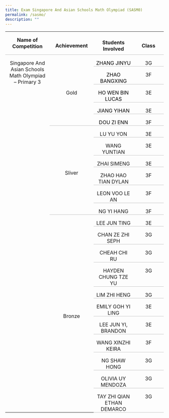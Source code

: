 ```yaml
---
title: Exam Singapore And Asian Schools Math Olympiad (SASM0)
permalink: /sasmo/
description: ""
---
```

   <table class="MsoTableGridLight" border="0" cellspacing="0" cellpadding="0" style="border-collapse:collapse;border:none;mso-yfti-tbllook:1184;mso-padding-alt:
 0in 5.4pt 0in 5.4pt;mso-border-insideh:none;mso-border-insidev:none"><tbody><tr style="mso-yfti-irow:0;mso-yfti-firstrow:yes"><td width="175" style="width:131.4pt;border:none;border-bottom:solid #BFBFBF 1.0pt;
  mso-border-bottom-themecolor:background1;mso-border-bottom-themeshade:191;
  mso-border-bottom-alt:solid #BFBFBF .5pt;mso-border-bottom-themecolor:background1;
  mso-border-bottom-themeshade:191;padding:0in 5.4pt 0in 5.4pt"><p class="MsoNormal" align="center" style="margin-bottom:0in;text-align:center;
	line-height:normal"><b>Name of <br>Competition</b></p><p class="MsoNormal" align="center" style="margin-bottom:0in;text-align:center;
  line-height:normal"></p></td><td width="162" style="width:121.5pt;border:none;border-bottom:solid #BFBFBF 1.0pt;
  mso-border-bottom-themecolor:background1;mso-border-bottom-themeshade:191;
  mso-border-bottom-alt:solid #BFBFBF .5pt;mso-border-bottom-themecolor:background1;
  mso-border-bottom-themeshade:191;padding:0in 5.4pt 0in 5.4pt"><p class="MsoNormal" align="center" style="margin-bottom:0in;text-align:center;
  line-height:normal"><b>Achievement</b></p></td><td width="156" style="width:117.0pt;border:none;border-bottom:solid #BFBFBF 1.0pt;
  mso-border-bottom-themecolor:background1;mso-border-bottom-themeshade:191;
  mso-border-bottom-alt:solid #BFBFBF .5pt;mso-border-bottom-themecolor:background1;
  mso-border-bottom-themeshade:191;padding:0in 5.4pt 0in 5.4pt"><p class="MsoNormal" align="center" style="margin-bottom:0in;text-align:center;
  line-height:normal"><b>Students Involved</b></p></td><td width="145" style="width:108.9pt;border:none;border-bottom:solid #BFBFBF 1.0pt;
  mso-border-bottom-themecolor:background1;mso-border-bottom-themeshade:191;
  mso-border-bottom-alt:solid #BFBFBF .5pt;mso-border-bottom-themecolor:background1;
  mso-border-bottom-themeshade:191;padding:0in 5.4pt 0in 5.4pt"><p class="MsoNormal" align="center" style="margin-bottom:0in;text-align:center;
  line-height:normal"><b>Class</b></p></td></tr><tr style="mso-yfti-irow:1;height:26.85pt"><td width="175" rowspan="22" valign="top" style="width:131.4pt;border:none;
  mso-border-top-alt:solid #BFBFBF .5pt;mso-border-top-themecolor:background1;
  mso-border-top-themeshade:191;padding:0in 5.4pt 0in 5.4pt;height:26.85pt"><p class="MsoNormal" align="center" style="margin-bottom:0in;text-align:center;
  line-height:normal">Singapore And Asian Schools Math Olympiad – Primary 3</p></td><td width="162" rowspan="5" style="width:121.5pt;border:none;border-bottom:solid #BFBFBF 1.0pt;
  mso-border-bottom-themecolor:background1;mso-border-bottom-themeshade:191;
  mso-border-top-alt:solid #BFBFBF .5pt;mso-border-top-themecolor:background1;
  mso-border-top-themeshade:191;mso-border-top-alt:solid #BFBFBF .5pt;
  mso-border-top-themecolor:background1;mso-border-top-themeshade:191;
  mso-border-bottom-alt:solid #BFBFBF .5pt;mso-border-bottom-themecolor:background1;
  mso-border-bottom-themeshade:191;padding:0in 5.4pt 0in 5.4pt;height:26.85pt"><p class="MsoNormal" align="center" style="margin-bottom:0in;text-align:center;
  line-height:normal">Gold</p></td><td width="156" valign="bottom" style="width:117.0pt;border:none;border-bottom:
  solid #BFBFBF 1.0pt;mso-border-bottom-themecolor:background1;mso-border-bottom-themeshade:
  191;mso-border-top-alt:solid #BFBFBF .5pt;mso-border-top-themecolor:background1;
  mso-border-top-themeshade:191;mso-border-top-alt:solid #BFBFBF .5pt;
  mso-border-top-themecolor:background1;mso-border-top-themeshade:191;
  mso-border-bottom-alt:solid #BFBFBF .5pt;mso-border-bottom-themecolor:background1;
  mso-border-bottom-themeshade:191;padding:0in 5.4pt 0in 5.4pt;height:26.85pt"><p class="MsoNormal" align="center" style="margin-bottom:0in;text-align:center;
  line-height:normal"><span style="mso-ascii-font-family:Calibri;mso-hansi-font-family:
  Calibri;mso-bidi-font-family:Calibri;color:black">ZHANG JINYU</span></p></td><td width="145" valign="top" style="width:108.9pt;border:none;border-bottom:solid #BFBFBF 1.0pt;
  mso-border-bottom-themecolor:background1;mso-border-bottom-themeshade:191;
  mso-border-top-alt:solid #BFBFBF .5pt;mso-border-top-themecolor:background1;
  mso-border-top-themeshade:191;mso-border-top-alt:solid #BFBFBF .5pt;
  mso-border-top-themecolor:background1;mso-border-top-themeshade:191;
  mso-border-bottom-alt:solid #BFBFBF .5pt;mso-border-bottom-themecolor:background1;
  mso-border-bottom-themeshade:191;padding:0in 5.4pt 0in 5.4pt;height:26.85pt"><p class="MsoNormal" align="center" style="margin-bottom:0in;text-align:center;
  line-height:normal">3G</p></td></tr><tr style="mso-yfti-irow:2;height:26.85pt"><td width="156" valign="bottom" style="width:117.0pt;border:none;border-bottom:
  solid #BFBFBF 1.0pt;mso-border-bottom-themecolor:background1;mso-border-bottom-themeshade:
  191;mso-border-bottom-alt:solid #BFBFBF .5pt;mso-border-bottom-themecolor:
  background1;mso-border-bottom-themeshade:191;padding:0in 5.4pt 0in 5.4pt;
  height:26.85pt"><p class="MsoNormal" align="center" style="margin-bottom:0in;text-align:center;
  line-height:normal"><span style="mso-ascii-font-family:Calibri;mso-hansi-font-family:
  Calibri;mso-bidi-font-family:Calibri;color:black">ZHAO BANGXING</span></p></td><td width="145" valign="top" style="width:108.9pt;border:none;border-bottom:solid #BFBFBF 1.0pt;
  mso-border-bottom-themecolor:background1;mso-border-bottom-themeshade:191;
  mso-border-bottom-alt:solid #BFBFBF .5pt;mso-border-bottom-themecolor:background1;
  mso-border-bottom-themeshade:191;padding:0in 5.4pt 0in 5.4pt;height:26.85pt"><p class="MsoNormal" align="center" style="margin-bottom:0in;text-align:center;
  line-height:normal">3F</p></td></tr><tr style="mso-yfti-irow:3;height:26.85pt"><td width="156" valign="bottom" style="width:117.0pt;border:none;border-bottom:
  solid #BFBFBF 1.0pt;mso-border-bottom-themecolor:background1;mso-border-bottom-themeshade:
  191;mso-border-bottom-alt:solid #BFBFBF .5pt;mso-border-bottom-themecolor:
  background1;mso-border-bottom-themeshade:191;padding:0in 5.4pt 0in 5.4pt;
  height:26.85pt"><p class="MsoNormal" align="center" style="margin-bottom:0in;text-align:center;
  line-height:normal"><span style="mso-ascii-font-family:Calibri;mso-hansi-font-family:
  Calibri;mso-bidi-font-family:Calibri;color:black">HO WEN BIN LUCAS</span></p></td><td width="145" valign="top" style="width:108.9pt;border:none;border-bottom:solid #BFBFBF 1.0pt;
  mso-border-bottom-themecolor:background1;mso-border-bottom-themeshade:191;
  mso-border-bottom-alt:solid #BFBFBF .5pt;mso-border-bottom-themecolor:background1;
  mso-border-bottom-themeshade:191;padding:0in 5.4pt 0in 5.4pt;height:26.85pt"><p class="MsoNormal" align="center" style="margin-bottom:0in;text-align:center;
  line-height:normal">3E</p></td></tr><tr style="mso-yfti-irow:4;height:26.85pt"><td width="156" valign="bottom" style="width:117.0pt;border:none;border-bottom:
  solid #BFBFBF 1.0pt;mso-border-bottom-themecolor:background1;mso-border-bottom-themeshade:
  191;mso-border-bottom-alt:solid #BFBFBF .5pt;mso-border-bottom-themecolor:
  background1;mso-border-bottom-themeshade:191;padding:0in 5.4pt 0in 5.4pt;
  height:26.85pt"><p class="MsoNormal" align="center" style="margin-bottom:0in;text-align:center;
  line-height:normal"><span style="mso-ascii-font-family:Calibri;mso-hansi-font-family:
  Calibri;mso-bidi-font-family:Calibri;color:black">JIANG YIHAN</span></p></td><td width="145" valign="top" style="width:108.9pt;border:none;border-bottom:solid #BFBFBF 1.0pt;
  mso-border-bottom-themecolor:background1;mso-border-bottom-themeshade:191;
  mso-border-bottom-alt:solid #BFBFBF .5pt;mso-border-bottom-themecolor:background1;
  mso-border-bottom-themeshade:191;padding:0in 5.4pt 0in 5.4pt;height:26.85pt"><p class="MsoNormal" align="center" style="margin-bottom:0in;text-align:center;
  line-height:normal">3E</p></td></tr><tr style="mso-yfti-irow:5;height:26.85pt"><td width="156" valign="bottom" style="width:117.0pt;border:none;border-bottom:
  solid #BFBFBF 1.0pt;mso-border-bottom-themecolor:background1;mso-border-bottom-themeshade:
  191;mso-border-bottom-alt:solid #BFBFBF .5pt;mso-border-bottom-themecolor:
  background1;mso-border-bottom-themeshade:191;padding:0in 5.4pt 0in 5.4pt;
  height:26.85pt"><p class="MsoNormal" align="center" style="margin-bottom:0in;text-align:center;
  line-height:normal"><span style="mso-ascii-font-family:Calibri;mso-hansi-font-family:
  Calibri;mso-bidi-font-family:Calibri;color:black">DOU ZI ENN</span></p></td><td width="145" valign="top" style="width:108.9pt;border:none;border-bottom:solid #BFBFBF 1.0pt;
  mso-border-bottom-themecolor:background1;mso-border-bottom-themeshade:191;
  mso-border-bottom-alt:solid #BFBFBF .5pt;mso-border-bottom-themecolor:background1;
  mso-border-bottom-themeshade:191;padding:0in 5.4pt 0in 5.4pt;height:26.85pt"><p class="MsoNormal" align="center" style="margin-bottom:0in;text-align:center;
  line-height:normal">3F</p></td></tr><tr style="mso-yfti-irow:6;height:26.85pt"><td width="162" rowspan="6" style="width:121.5pt;border:none;border-bottom:solid #BFBFBF 1.0pt;
  mso-border-bottom-themecolor:background1;mso-border-bottom-themeshade:191;
  mso-border-bottom-alt:solid #BFBFBF .5pt;mso-border-bottom-themecolor:background1;
  mso-border-bottom-themeshade:191;padding:0in 5.4pt 0in 5.4pt;height:26.85pt"><p class="MsoNormal" align="center" style="margin-bottom:0in;text-align:center;
  line-height:normal">Sliver</p></td><td width="156" valign="top" style="width:117.0pt;border:none;border-bottom:solid #BFBFBF 1.0pt;
  mso-border-bottom-themecolor:background1;mso-border-bottom-themeshade:191;
  mso-border-bottom-alt:solid #BFBFBF .5pt;mso-border-bottom-themecolor:background1;
  mso-border-bottom-themeshade:191;padding:0in 5.4pt 0in 5.4pt;height:26.85pt"><p class="MsoNormal" align="center" style="margin-bottom:0in;text-align:center;
  line-height:normal">LU YU YON</p></td><td width="145" valign="top" style="width:108.9pt;border:none;border-bottom:solid #BFBFBF 1.0pt;
  mso-border-bottom-themecolor:background1;mso-border-bottom-themeshade:191;
  mso-border-bottom-alt:solid #BFBFBF .5pt;mso-border-bottom-themecolor:background1;
  mso-border-bottom-themeshade:191;padding:0in 5.4pt 0in 5.4pt;height:26.85pt"><p class="MsoNormal" align="center" style="margin-bottom:0in;text-align:center;
  line-height:normal">3E</p></td></tr><tr style="mso-yfti-irow:7;height:26.85pt"><td width="156" valign="top" style="width:117.0pt;border:none;border-bottom:solid #BFBFBF 1.0pt;
  mso-border-bottom-themecolor:background1;mso-border-bottom-themeshade:191;
  mso-border-bottom-alt:solid #BFBFBF .5pt;mso-border-bottom-themecolor:background1;
  mso-border-bottom-themeshade:191;padding:0in 5.4pt 0in 5.4pt;height:26.85pt"><p class="MsoNormal" align="center" style="margin-bottom:0in;text-align:center;
  line-height:normal">WANG YUNTIAN</p></td><td width="145" valign="top" style="width:108.9pt;border:none;border-bottom:solid #BFBFBF 1.0pt;
  mso-border-bottom-themecolor:background1;mso-border-bottom-themeshade:191;
  mso-border-bottom-alt:solid #BFBFBF .5pt;mso-border-bottom-themecolor:background1;
  mso-border-bottom-themeshade:191;padding:0in 5.4pt 0in 5.4pt;height:26.85pt"><p class="MsoNormal" align="center" style="margin-bottom:0in;text-align:center;
  line-height:normal">3E</p></td></tr><tr style="mso-yfti-irow:8;height:26.85pt"><td width="156" valign="top" style="width:117.0pt;border:none;border-bottom:solid #BFBFBF 1.0pt;
  mso-border-bottom-themecolor:background1;mso-border-bottom-themeshade:191;
  mso-border-bottom-alt:solid #BFBFBF .5pt;mso-border-bottom-themecolor:background1;
  mso-border-bottom-themeshade:191;padding:0in 5.4pt 0in 5.4pt;height:26.85pt"><p class="MsoNormal" align="center" style="margin-bottom:0in;text-align:center;
  line-height:normal">ZHAI SIMENG</p></td><td width="145" valign="top" style="width:108.9pt;border:none;border-bottom:solid #BFBFBF 1.0pt;
  mso-border-bottom-themecolor:background1;mso-border-bottom-themeshade:191;
  mso-border-bottom-alt:solid #BFBFBF .5pt;mso-border-bottom-themecolor:background1;
  mso-border-bottom-themeshade:191;padding:0in 5.4pt 0in 5.4pt;height:26.85pt"><p class="MsoNormal" align="center" style="margin-bottom:0in;text-align:center;
  line-height:normal">3E</p></td></tr><tr style="mso-yfti-irow:9;height:26.85pt"><td width="156" valign="top" style="width:117.0pt;border:none;border-bottom:solid #BFBFBF 1.0pt;
  mso-border-bottom-themecolor:background1;mso-border-bottom-themeshade:191;
  mso-border-bottom-alt:solid #BFBFBF .5pt;mso-border-bottom-themecolor:background1;
  mso-border-bottom-themeshade:191;padding:0in 5.4pt 0in 5.4pt;height:26.85pt"><p class="MsoNormal" align="center" style="margin-bottom:0in;text-align:center;
  line-height:normal">ZHAO HAO TIAN DYLAN</p></td><td width="145" valign="top" style="width:108.9pt;border:none;border-bottom:solid #BFBFBF 1.0pt;
  mso-border-bottom-themecolor:background1;mso-border-bottom-themeshade:191;
  mso-border-bottom-alt:solid #BFBFBF .5pt;mso-border-bottom-themecolor:background1;
  mso-border-bottom-themeshade:191;padding:0in 5.4pt 0in 5.4pt;height:26.85pt"><p class="MsoNormal" align="center" style="margin-bottom:0in;text-align:center;
  line-height:normal">3F</p></td></tr><tr style="mso-yfti-irow:10;height:26.85pt"><td width="156" valign="top" style="width:117.0pt;border:none;border-bottom:solid #BFBFBF 1.0pt;
  mso-border-bottom-themecolor:background1;mso-border-bottom-themeshade:191;
  mso-border-bottom-alt:solid #BFBFBF .5pt;mso-border-bottom-themecolor:background1;
  mso-border-bottom-themeshade:191;padding:0in 5.4pt 0in 5.4pt;height:26.85pt"><p class="MsoNormal" align="center" style="margin-bottom:0in;text-align:center;
  line-height:normal">LEON VOO LE AN</p></td><td width="145" valign="top" style="width:108.9pt;border:none;border-bottom:solid #BFBFBF 1.0pt;
  mso-border-bottom-themecolor:background1;mso-border-bottom-themeshade:191;
  mso-border-bottom-alt:solid #BFBFBF .5pt;mso-border-bottom-themecolor:background1;
  mso-border-bottom-themeshade:191;padding:0in 5.4pt 0in 5.4pt;height:26.85pt"><p class="MsoNormal" align="center" style="margin-bottom:0in;text-align:center;
  line-height:normal">3F</p></td></tr><tr style="mso-yfti-irow:11;height:26.85pt"><td width="156" valign="top" style="width:117.0pt;border:none;border-bottom:solid #BFBFBF 1.0pt;
  mso-border-bottom-themecolor:background1;mso-border-bottom-themeshade:191;
  mso-border-bottom-alt:solid #BFBFBF .5pt;mso-border-bottom-themecolor:background1;
  mso-border-bottom-themeshade:191;padding:0in 5.4pt 0in 5.4pt;height:26.85pt"><p class="MsoNormal" align="center" style="margin-bottom:0in;text-align:center;
  line-height:normal">NG YI HANG</p></td><td width="145" valign="top" style="width:108.9pt;border:none;border-bottom:solid #BFBFBF 1.0pt;
  mso-border-bottom-themecolor:background1;mso-border-bottom-themeshade:191;
  mso-border-bottom-alt:solid #BFBFBF .5pt;mso-border-bottom-themecolor:background1;
  mso-border-bottom-themeshade:191;padding:0in 5.4pt 0in 5.4pt;height:26.85pt"><p class="MsoNormal" align="center" style="margin-bottom:0in;text-align:center;
  line-height:normal">3F</p></td></tr><tr style="mso-yfti-irow:12;height:26.85pt"><td width="162" rowspan="11" style="width:121.5pt;padding:0in 5.4pt 0in 5.4pt;
  height:26.85pt"><p class="MsoNormal" align="center" style="margin-bottom:0in;text-align:center;
  line-height:normal">Bronze</p></td><td width="156" valign="top" style="width:117.0pt;border:none;border-bottom:solid #BFBFBF 1.0pt;
  mso-border-bottom-themecolor:background1;mso-border-bottom-themeshade:191;
  mso-border-bottom-alt:solid #BFBFBF .5pt;mso-border-bottom-themecolor:background1;
  mso-border-bottom-themeshade:191;padding:0in 5.4pt 0in 5.4pt;height:26.85pt"><p class="MsoNormal" align="center" style="margin-bottom:0in;text-align:center;
  line-height:normal">LEE JUN TING</p></td><td width="145" valign="top" style="width:108.9pt;border:none;border-bottom:solid #BFBFBF 1.0pt;
  mso-border-bottom-themecolor:background1;mso-border-bottom-themeshade:191;
  mso-border-bottom-alt:solid #BFBFBF .5pt;mso-border-bottom-themecolor:background1;
  mso-border-bottom-themeshade:191;padding:0in 5.4pt 0in 5.4pt;height:26.85pt"><p class="MsoNormal" align="center" style="margin-bottom:0in;text-align:center;
  line-height:normal">3E</p></td></tr><tr style="mso-yfti-irow:13;height:26.85pt"><td width="156" valign="top" style="width:117.0pt;border:none;border-bottom:solid #BFBFBF 1.0pt;
  mso-border-bottom-themecolor:background1;mso-border-bottom-themeshade:191;
  mso-border-top-alt:solid #BFBFBF .5pt;mso-border-top-themecolor:background1;
  mso-border-top-themeshade:191;mso-border-top-alt:solid #BFBFBF .5pt;
  mso-border-top-themecolor:background1;mso-border-top-themeshade:191;
  mso-border-bottom-alt:solid #BFBFBF .5pt;mso-border-bottom-themecolor:background1;
  mso-border-bottom-themeshade:191;padding:0in 5.4pt 0in 5.4pt;height:26.85pt"><p class="MsoNormal" align="center" style="margin-bottom:0in;text-align:center;
  line-height:normal">CHAN ZE ZHI SEPH</p></td><td width="145" valign="top" style="width:108.9pt;border:none;border-bottom:solid #BFBFBF 1.0pt;
  mso-border-bottom-themecolor:background1;mso-border-bottom-themeshade:191;
  mso-border-top-alt:solid #BFBFBF .5pt;mso-border-top-themecolor:background1;
  mso-border-top-themeshade:191;mso-border-top-alt:solid #BFBFBF .5pt;
  mso-border-top-themecolor:background1;mso-border-top-themeshade:191;
  mso-border-bottom-alt:solid #BFBFBF .5pt;mso-border-bottom-themecolor:background1;
  mso-border-bottom-themeshade:191;padding:0in 5.4pt 0in 5.4pt;height:26.85pt"><p class="MsoNormal" align="center" style="margin-bottom:0in;text-align:center;
  line-height:normal">3G</p></td></tr><tr style="mso-yfti-irow:14;height:26.85pt"><td width="156" valign="top" style="width:117.0pt;border:none;border-bottom:solid #BFBFBF 1.0pt;
  mso-border-bottom-themecolor:background1;mso-border-bottom-themeshade:191;
  mso-border-top-alt:solid #BFBFBF .5pt;mso-border-top-themecolor:background1;
  mso-border-top-themeshade:191;mso-border-top-alt:solid #BFBFBF .5pt;
  mso-border-top-themecolor:background1;mso-border-top-themeshade:191;
  mso-border-bottom-alt:solid #BFBFBF .5pt;mso-border-bottom-themecolor:background1;
  mso-border-bottom-themeshade:191;padding:0in 5.4pt 0in 5.4pt;height:26.85pt"><p class="MsoNormal" align="center" style="margin-bottom:0in;text-align:center;
  line-height:normal">CHEAH CHI RU</p></td><td width="145" valign="top" style="width:108.9pt;border:none;border-bottom:solid #BFBFBF 1.0pt;
  mso-border-bottom-themecolor:background1;mso-border-bottom-themeshade:191;
  mso-border-top-alt:solid #BFBFBF .5pt;mso-border-top-themecolor:background1;
  mso-border-top-themeshade:191;mso-border-top-alt:solid #BFBFBF .5pt;
  mso-border-top-themecolor:background1;mso-border-top-themeshade:191;
  mso-border-bottom-alt:solid #BFBFBF .5pt;mso-border-bottom-themecolor:background1;
  mso-border-bottom-themeshade:191;padding:0in 5.4pt 0in 5.4pt;height:26.85pt"><p class="MsoNormal" align="center" style="margin-bottom:0in;text-align:center;
  line-height:normal">3G</p></td></tr><tr style="mso-yfti-irow:15;height:26.85pt"><td width="156" valign="top" style="width:117.0pt;border:none;border-bottom:solid #BFBFBF 1.0pt;
  mso-border-bottom-themecolor:background1;mso-border-bottom-themeshade:191;
  mso-border-top-alt:solid #BFBFBF .5pt;mso-border-top-themecolor:background1;
  mso-border-top-themeshade:191;mso-border-top-alt:solid #BFBFBF .5pt;
  mso-border-top-themecolor:background1;mso-border-top-themeshade:191;
  mso-border-bottom-alt:solid #BFBFBF .5pt;mso-border-bottom-themecolor:background1;
  mso-border-bottom-themeshade:191;padding:0in 5.4pt 0in 5.4pt;height:26.85pt"><p class="MsoNormal" align="center" style="margin-bottom:0in;text-align:center;
  line-height:normal">HAYDEN CHUNG TZE YU</p></td><td width="145" valign="top" style="width:108.9pt;border:none;border-bottom:solid #BFBFBF 1.0pt;
  mso-border-bottom-themecolor:background1;mso-border-bottom-themeshade:191;
  mso-border-top-alt:solid #BFBFBF .5pt;mso-border-top-themecolor:background1;
  mso-border-top-themeshade:191;mso-border-top-alt:solid #BFBFBF .5pt;
  mso-border-top-themecolor:background1;mso-border-top-themeshade:191;
  mso-border-bottom-alt:solid #BFBFBF .5pt;mso-border-bottom-themecolor:background1;
  mso-border-bottom-themeshade:191;padding:0in 5.4pt 0in 5.4pt;height:26.85pt"><p class="MsoNormal" align="center" style="margin-bottom:0in;text-align:center;
  line-height:normal">3G</p></td></tr><tr style="mso-yfti-irow:16;height:26.85pt"><td width="156" valign="top" style="width:117.0pt;border:none;border-bottom:solid #BFBFBF 1.0pt;
  mso-border-bottom-themecolor:background1;mso-border-bottom-themeshade:191;
  mso-border-top-alt:solid #BFBFBF .5pt;mso-border-top-themecolor:background1;
  mso-border-top-themeshade:191;mso-border-top-alt:solid #BFBFBF .5pt;
  mso-border-top-themecolor:background1;mso-border-top-themeshade:191;
  mso-border-bottom-alt:solid #BFBFBF .5pt;mso-border-bottom-themecolor:background1;
  mso-border-bottom-themeshade:191;padding:0in 5.4pt 0in 5.4pt;height:26.85pt"><p class="MsoNormal" align="center" style="margin-bottom:0in;text-align:center;
  line-height:normal">LIM ZHI HENG</p></td><td width="145" valign="top" style="width:108.9pt;border:none;border-bottom:solid #BFBFBF 1.0pt;
  mso-border-bottom-themecolor:background1;mso-border-bottom-themeshade:191;
  mso-border-top-alt:solid #BFBFBF .5pt;mso-border-top-themecolor:background1;
  mso-border-top-themeshade:191;mso-border-top-alt:solid #BFBFBF .5pt;
  mso-border-top-themecolor:background1;mso-border-top-themeshade:191;
  mso-border-bottom-alt:solid #BFBFBF .5pt;mso-border-bottom-themecolor:background1;
  mso-border-bottom-themeshade:191;padding:0in 5.4pt 0in 5.4pt;height:26.85pt"><p class="MsoNormal" align="center" style="margin-bottom:0in;text-align:center;
  line-height:normal">3G</p></td></tr><tr style="mso-yfti-irow:17;height:26.85pt"><td width="156" valign="top" style="width:117.0pt;border:none;border-bottom:solid #BFBFBF 1.0pt;
  mso-border-bottom-themecolor:background1;mso-border-bottom-themeshade:191;
  mso-border-top-alt:solid #BFBFBF .5pt;mso-border-top-themecolor:background1;
  mso-border-top-themeshade:191;mso-border-top-alt:solid #BFBFBF .5pt;
  mso-border-top-themecolor:background1;mso-border-top-themeshade:191;
  mso-border-bottom-alt:solid #BFBFBF .5pt;mso-border-bottom-themecolor:background1;
  mso-border-bottom-themeshade:191;padding:0in 5.4pt 0in 5.4pt;height:26.85pt"><p class="MsoNormal" align="center" style="margin-bottom:0in;text-align:center;
  line-height:normal">EMILY GOH YI LING</p></td><td width="145" valign="top" style="width:108.9pt;border:none;border-bottom:solid #BFBFBF 1.0pt;
  mso-border-bottom-themecolor:background1;mso-border-bottom-themeshade:191;
  mso-border-top-alt:solid #BFBFBF .5pt;mso-border-top-themecolor:background1;
  mso-border-top-themeshade:191;mso-border-top-alt:solid #BFBFBF .5pt;
  mso-border-top-themecolor:background1;mso-border-top-themeshade:191;
  mso-border-bottom-alt:solid #BFBFBF .5pt;mso-border-bottom-themecolor:background1;
  mso-border-bottom-themeshade:191;padding:0in 5.4pt 0in 5.4pt;height:26.85pt"><p class="MsoNormal" align="center" style="margin-bottom:0in;text-align:center;
  line-height:normal">3E</p></td></tr><tr style="mso-yfti-irow:18;height:26.85pt"><td width="156" valign="top" style="width:117.0pt;border:none;border-bottom:solid #BFBFBF 1.0pt;
  mso-border-bottom-themecolor:background1;mso-border-bottom-themeshade:191;
  mso-border-top-alt:solid #BFBFBF .5pt;mso-border-top-themecolor:background1;
  mso-border-top-themeshade:191;mso-border-top-alt:solid #BFBFBF .5pt;
  mso-border-top-themecolor:background1;mso-border-top-themeshade:191;
  mso-border-bottom-alt:solid #BFBFBF .5pt;mso-border-bottom-themecolor:background1;
  mso-border-bottom-themeshade:191;padding:0in 5.4pt 0in 5.4pt;height:26.85pt"><p class="MsoNormal" align="center" style="margin-bottom:0in;text-align:center;
  line-height:normal">LEE JUN YI, BRANDON</p></td><td width="145" valign="top" style="width:108.9pt;border:none;border-bottom:solid #BFBFBF 1.0pt;
  mso-border-bottom-themecolor:background1;mso-border-bottom-themeshade:191;
  mso-border-top-alt:solid #BFBFBF .5pt;mso-border-top-themecolor:background1;
  mso-border-top-themeshade:191;mso-border-top-alt:solid #BFBFBF .5pt;
  mso-border-top-themecolor:background1;mso-border-top-themeshade:191;
  mso-border-bottom-alt:solid #BFBFBF .5pt;mso-border-bottom-themecolor:background1;
  mso-border-bottom-themeshade:191;padding:0in 5.4pt 0in 5.4pt;height:26.85pt"><p class="MsoNormal" align="center" style="margin-bottom:0in;text-align:center;
  line-height:normal">3E</p></td></tr><tr style="mso-yfti-irow:19;height:26.85pt"><td width="156" valign="top" style="width:117.0pt;border:none;border-bottom:solid #BFBFBF 1.0pt;
  mso-border-bottom-themecolor:background1;mso-border-bottom-themeshade:191;
  mso-border-top-alt:solid #BFBFBF .5pt;mso-border-top-themecolor:background1;
  mso-border-top-themeshade:191;mso-border-top-alt:solid #BFBFBF .5pt;
  mso-border-top-themecolor:background1;mso-border-top-themeshade:191;
  mso-border-bottom-alt:solid #BFBFBF .5pt;mso-border-bottom-themecolor:background1;
  mso-border-bottom-themeshade:191;padding:0in 5.4pt 0in 5.4pt;height:26.85pt"><p class="MsoNormal" align="center" style="margin-bottom:0in;text-align:center;
  line-height:normal">WANG XINZHI KEIRA</p></td><td width="145" valign="top" style="width:108.9pt;border:none;border-bottom:solid #BFBFBF 1.0pt;
  mso-border-bottom-themecolor:background1;mso-border-bottom-themeshade:191;
  mso-border-top-alt:solid #BFBFBF .5pt;mso-border-top-themecolor:background1;
  mso-border-top-themeshade:191;mso-border-top-alt:solid #BFBFBF .5pt;
  mso-border-top-themecolor:background1;mso-border-top-themeshade:191;
  mso-border-bottom-alt:solid #BFBFBF .5pt;mso-border-bottom-themecolor:background1;
  mso-border-bottom-themeshade:191;padding:0in 5.4pt 0in 5.4pt;height:26.85pt"><p class="MsoNormal" align="center" style="margin-bottom:0in;text-align:center;
  line-height:normal">3F</p></td></tr><tr style="mso-yfti-irow:20;height:26.85pt"><td width="156" valign="top" style="width:117.0pt;border:none;border-bottom:solid #BFBFBF 1.0pt;
  mso-border-bottom-themecolor:background1;mso-border-bottom-themeshade:191;
  mso-border-top-alt:solid #BFBFBF .5pt;mso-border-top-themecolor:background1;
  mso-border-top-themeshade:191;mso-border-top-alt:solid #BFBFBF .5pt;
  mso-border-top-themecolor:background1;mso-border-top-themeshade:191;
  mso-border-bottom-alt:solid #BFBFBF .5pt;mso-border-bottom-themecolor:background1;
  mso-border-bottom-themeshade:191;padding:0in 5.4pt 0in 5.4pt;height:26.85pt"><p class="MsoNormal" align="center" style="margin-bottom:0in;text-align:center;
  line-height:normal">NG SHAW HONG</p></td><td width="145" valign="top" style="width:108.9pt;border:none;border-bottom:solid #BFBFBF 1.0pt;
  mso-border-bottom-themecolor:background1;mso-border-bottom-themeshade:191;
  mso-border-top-alt:solid #BFBFBF .5pt;mso-border-top-themecolor:background1;
  mso-border-top-themeshade:191;mso-border-top-alt:solid #BFBFBF .5pt;
  mso-border-top-themecolor:background1;mso-border-top-themeshade:191;
  mso-border-bottom-alt:solid #BFBFBF .5pt;mso-border-bottom-themecolor:background1;
  mso-border-bottom-themeshade:191;padding:0in 5.4pt 0in 5.4pt;height:26.85pt"><p class="MsoNormal" align="center" style="margin-bottom:0in;text-align:center;
  line-height:normal">3G</p></td></tr><tr style="mso-yfti-irow:21;height:26.85pt"><td width="156" valign="top" style="width:117.0pt;border:none;border-bottom:solid #BFBFBF 1.0pt;
  mso-border-bottom-themecolor:background1;mso-border-bottom-themeshade:191;
  mso-border-top-alt:solid #BFBFBF .5pt;mso-border-top-themecolor:background1;
  mso-border-top-themeshade:191;mso-border-top-alt:solid #BFBFBF .5pt;
  mso-border-top-themecolor:background1;mso-border-top-themeshade:191;
  mso-border-bottom-alt:solid #BFBFBF .5pt;mso-border-bottom-themecolor:background1;
  mso-border-bottom-themeshade:191;padding:0in 5.4pt 0in 5.4pt;height:26.85pt"><p class="MsoNormal" align="center" style="margin-bottom:0in;text-align:center;
  line-height:normal">OLIVIA UY MENDOZA</p></td><td width="145" valign="top" style="width:108.9pt;border:none;border-bottom:solid #BFBFBF 1.0pt;
  mso-border-bottom-themecolor:background1;mso-border-bottom-themeshade:191;
  mso-border-top-alt:solid #BFBFBF .5pt;mso-border-top-themecolor:background1;
  mso-border-top-themeshade:191;mso-border-top-alt:solid #BFBFBF .5pt;
  mso-border-top-themecolor:background1;mso-border-top-themeshade:191;
  mso-border-bottom-alt:solid #BFBFBF .5pt;mso-border-bottom-themecolor:background1;
  mso-border-bottom-themeshade:191;padding:0in 5.4pt 0in 5.4pt;height:26.85pt"><p class="MsoNormal" align="center" style="margin-bottom:0in;text-align:center;
  line-height:normal">3G</p></td></tr><tr style="mso-yfti-irow:22;mso-yfti-lastrow:yes;height:26.85pt"><td width="156" valign="top" style="width:117.0pt;border:none;border-bottom:solid #BFBFBF 1.0pt;
  mso-border-bottom-themecolor:background1;mso-border-bottom-themeshade:191;
  mso-border-top-alt:solid #BFBFBF .5pt;mso-border-top-themecolor:background1;
  mso-border-top-themeshade:191;mso-border-top-alt:solid #BFBFBF .5pt;
  mso-border-top-themecolor:background1;mso-border-top-themeshade:191;
  mso-border-bottom-alt:solid #BFBFBF .5pt;mso-border-bottom-themecolor:background1;
  mso-border-bottom-themeshade:191;padding:0in 5.4pt 0in 5.4pt;height:26.85pt"><p class="MsoNormal" align="center" style="margin-bottom:0in;text-align:center;
  line-height:normal">TAY ZHI QIAN ETHAN DEMARCO</p></td><td width="145" valign="top" style="width:108.9pt;border:none;border-bottom:solid #BFBFBF 1.0pt;
  mso-border-bottom-themecolor:background1;mso-border-bottom-themeshade:191;
  mso-border-top-alt:solid #BFBFBF .5pt;mso-border-top-themecolor:background1;
  mso-border-top-themeshade:191;mso-border-top-alt:solid #BFBFBF .5pt;
  mso-border-top-themecolor:background1;mso-border-top-themeshade:191;
  mso-border-bottom-alt:solid #BFBFBF .5pt;mso-border-bottom-themecolor:background1;
  mso-border-bottom-themeshade:191;padding:0in 5.4pt 0in 5.4pt;height:26.85pt"><p class="MsoNormal" align="center" style="margin-bottom:0in;text-align:center;
  line-height:normal">3G</p></td></tr></tbody></table>
